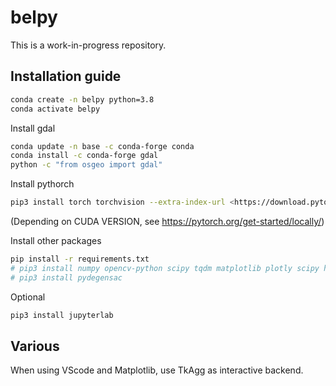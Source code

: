 # belpy

This is a work-in-progress repository.

## Installation guide

```bash
conda create -n belpy python=3.8
conda activate belpy
```

Install gdal

```bash
conda update -n base -c conda-forge conda
conda install -c conda-forge gdal
python -c "from osgeo import gdal"
```

Install pythorch

```bash
pip3 install torch torchvision --extra-index-url <https://download.pytorch.org/whl/cu116>
```

(Depending on CUDA VERSION, see <https://pytorch.org/get-started/locally/>)

Install other packages

```bash
pip install -r requirements.txt
# pip3 install numpy opencv-python scipy tqdm matplotlib plotly scipy h5py pycolmap open3d kornia gdown rasterio exifread easydict
# pip3 install pydegensac
```

Optional

```bash
pip3 install jupyterlab
```

## Various

When using VScode and Matplotlib, use TkAgg as interactive backend.
